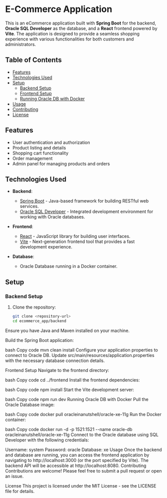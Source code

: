 
# E-Commerce Application

This is an eCommerce application built with **Spring Boot** for the backend, **Oracle SQL Developer** as the database, and a **React** frontend powered by **Vite**. The application is designed to provide a seamless shopping experience with various functionalities for both customers and administrators.

## Table of Contents

- [Features](#features)
- [Technologies Used](#technologies-used)
- [Setup](#setup)
  - [Backend Setup](#backend-setup)
  - [Frontend Setup](#frontend-setup)
  - [Running Oracle DB with Docker](#running-oracle-db-with-docker)
- [Usage](#usage)
- [Contributing](#contributing)
- [License](#license)

## Features

- User authentication and authorization
- Product listing and details
- Shopping cart functionality
- Order management
- Admin panel for managing products and orders

## Technologies Used

- **Backend**:
  - [Spring Boot](https://spring.io/projects/spring-boot) - Java-based framework for building RESTful web services.
  - [Oracle SQL Developer](https://www.oracle.com/database/sqldeveloper/) - Integrated development environment for working with Oracle databases.

- **Frontend**:
  - [React](https://reactjs.org/) - JavaScript library for building user interfaces.
  - [Vite](https://vitejs.dev/) - Next-generation frontend tool that provides a fast development experience.

- **Database**:
  - Oracle Database running in a Docker container.

## Setup

### Backend Setup

1. Clone the repository:

   ```bash
   git clone <repository-url>
   cd ecommerce_app/backend
Ensure you have Java and Maven installed on your machine.

Build the Spring Boot application:

bash
Copy code
mvn clean install
Configure your application properties to connect to Oracle DB. Update src/main/resources/application.properties with the necessary database connection details.

Frontend Setup
Navigate to the frontend directory:

bash
Copy code
cd ../frontend
Install the frontend dependencies:

bash
Copy code
npm install
Start the Vite development server:

bash
Copy code
npm run dev
Running Oracle DB with Docker
Pull the Oracle Database image:

bash
Copy code
docker pull oracleinanutshell/oracle-xe-11g
Run the Docker container:

bash
Copy code
docker run -d -p 1521:1521 --name oracle-db oracleinanutshell/oracle-xe-11g
Connect to the Oracle database using SQL Developer with the following credentials:

Username: system
Password: oracle
Database: xe
Usage
Once the backend and database are running, you can access the frontend application by navigating to http://localhost:3000 (or the port specified by Vite).
The backend API will be accessible at http://localhost:8080.
Contributing
Contributions are welcome! Please feel free to submit a pull request or open an issue.

License
This project is licensed under the MIT License - see the LICENSE file for details.




